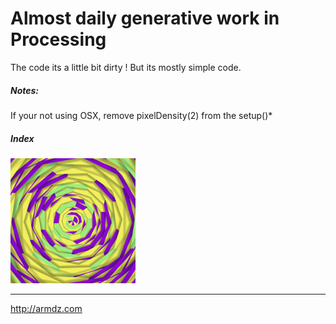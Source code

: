 # Almost daily generative work in Processing

The code its a little bit dirty !
But its mostly simple code.

##### Notes:

If your not using OSX, remove pixelDensity(2) from the setup()*

##### Index

<img src="https://github.com/armdz/ProcessingSketchs/raw/master/triangulos/image.png" width="200" height="200">


***

http://armdz.com

